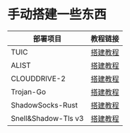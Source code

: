 # 手动搭建一些东西
|部署项目|教程链接|
|-------|------|
| TUIC  |[搭建教程](https://github.com/MHY2233/MHY2233/blob/main/Tutorial/Tuic%E8%8A%82%E7%82%B9%E6%90%AD%E5%BB%BA.md) |
| ALIST | [搭建教程](https://github.com/MHY2233/MHY2233/blob/main/Tutorial/Alist%E6%89%8B%E5%8A%A8%E6%90%AD%E5%BB%BA.md)|
|CLOUDDRIVE-2|[搭建教程](https://github.com/MHY2233/MHY2233/blob/main/Tutorial/CloudDrive-2%E9%83%A8%E7%BD%B2.md)|
|Trojan-Go|[搭建教程](https://github.com/MHY2233/MHY2233/blob/main/Tutorial/Trojan-Go%E8%8A%82%E7%82%B9%E6%90%AD%E5%BB%BA.md)|
|ShadowSocks-Rust|[搭建教程](https://github.com/MHY2233/MHY2233/blob/main/Tutorial/ShadowSocks.md)|
|Snell&Shadow-Tls v3|[搭建教程](https://github.com/MHY2233/MHY2233/blob/main/Tutorial/Snell+Shadow-tls%20v3%E9%83%A8%E7%BD%B2.md)|













